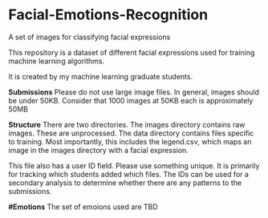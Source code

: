 # Facial-Emotions-Recognition
A set of images for classifying facial expressions

This repository is a dataset of different facial expressions used for training machine learning algorithms.

It is created by my machine learning graduate students.

**Submissions**
Please do not use large image files. In general, images should be under 50KB. Consider that 1000 images at 50KB each is approximately 50MB

**Structure**
There are two directories. The images directory contains raw images. These are unprocessed. The data directory contains files specific to training. Most importantly, this includes the legend.csv, which maps an image in the images directory with a facial expression.

This file also has a user ID field. Please use something unique. It is primarily for tracking which students added which files. The IDs can be used for a secondary analysis to determine whether there are any patterns to the submissions.

**#Emotions**
The set of emoions used are TBD
